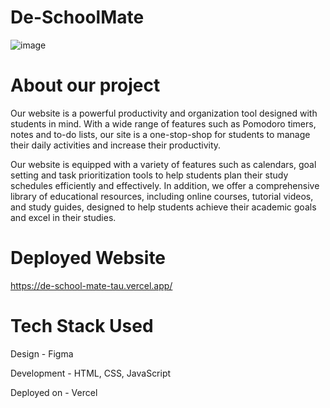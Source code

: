 # De-SchoolMate
![image](https://user-images.githubusercontent.com/95229740/220142233-f9d98419-d3a0-446f-9ab0-b75ab6c48711.png)

# About our project
Our website is a powerful productivity and organization tool designed with students in mind. With a wide range of features such as Pomodoro timers, notes and to-do lists, our site is a one-stop-shop for students to manage their daily activities and increase their productivity.

Our website is equipped with a variety of features such as calendars, goal setting and task prioritization tools to help students plan their study schedules efficiently and effectively. In addition, we offer a comprehensive library of educational resources, including online courses, tutorial videos, and study guides, designed to help students achieve their academic goals and excel in their studies. 

# Deployed Website
https://de-school-mate-tau.vercel.app/

# Tech Stack Used
Design - Figma

Development - HTML, CSS, JavaScript

Deployed on - Vercel
